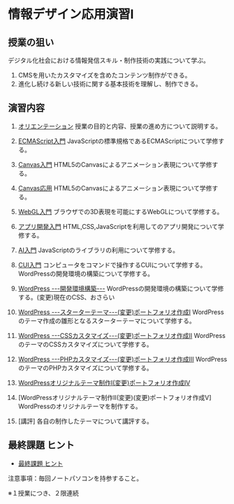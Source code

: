 # 情報デザイン応用演習I

## 授業の狙い

デジタル化社会における情報発信スキル・制作技術の実践について学ぶ。

1. CMSを用いたカスタマイズを含めたコンテンツ制作ができる。
2. 進化し続ける新しい技術に関する基本技術を理解し、制作できる。

## 演習内容
1. [オリエンテーション](./ida_01.md)
授業の目的と内容、授業の進め方について説明する。

2. [ECMAScript入門](./ida_02.md)
JavaScriptの標準規格であるECMAScriptについて学修する。

3. [Canvas入門](./ida_03.md)
HTML5のCanvasによるアニメーション表現について学修する。

4. [Canvas応用](./ida_04.md)
HTML5のCanvasによるアニメーション表現について学修する。

5. [WebGL入門](./ida_05.md)
ブラウザでの3D表現を可能にするWebGLについて学修する。

6. [アプリ開発入門](./ida_06.md)
HTML,CSS,JavaScriptを利用してのアプリ開発について学修する。

7. [AI入門](./ida_07.md)
JavaScriptのライブラリの利用について学修する。

8. [CUI入門](./ida_08.md)
コンピュータをコマンドで操作するCUIについて学修する。
WordPressの開発環境の構築について学修する。

9. [WordPress ---開発環境構築---](./ida_09.md)
WordPressの開発環境の構築について学修する。(変更)現在のCSS、おさらい

10.  [WordPress ---スターターテーマ---(変更)ポートフォリオ作成I](./ida_10.md)
WordPressのテーマ作成の雛形となるスターターテーマについて学修する。

11.   [WordPress ---CSSカスタマイズ---(変更)ポートフォリオ作成II](./ida_11.md)
WordPressのテーマのCSSカスタマイズについて学修する。

12.   [WordPress ---PHPカスタマイズ---(変更)ポートフォリオ作成III](./ida_12.md)
WordPressのテーマのPHPカスタマイズについて学修する。

13.   [WordPressオリジナルテーマ制作I(変更)ポートフォリオ作成IV](./ida_13.md)

14.   [WordPressオリジナルテーマ制作II(変更)(変更)ポートフォリオ作成V]
WordPressのオリジナルテーマを制作する。

15.   [講評]
各自の制作したテーマについて講評する。

## 最終課題 ヒント
-  [最終課題 ヒント](./ida_kadai_hint.md)


<!--
1.   [WordPress ---スターターテーマ---]
WordPressのテーマ作成の雛形となるスターターテーマについて学修する。
-->
<!--(変更) CSSでレイアウト-->
<!--
1.   [WordPress ---CSSカスタマイズ---]
WordPressのテーマのCSSカスタマイズについて学修する。
-->
<!--(変更)Wordpress復習+α-->

<!--
1.    [WordPress ---PHPカスタマイズ---]
WordPressのテーマのPHPカスタマイズについて学修する。
-->
<!--(変更 )Wordpress CSS,PHPカスタマイズ-->

<!--
1.   [WordPressオリジナルテーマ制作I]<!-- (変更 Wordpressによるポートフォリオサイトの制作I)-->
<!--
2.   [WordPressオリジナルテーマ制作II] -->
<!--(変更 Wordpressによるポートフォリオサイトの制作II)
WordPressのオリジナルテーマを制作する。-->

<!--
1.   [講評]
各自の制作したテーマについて講評する。
-->
注意事項：毎回ノートパソコンを持参すること。


※１授業につき、２限連続
